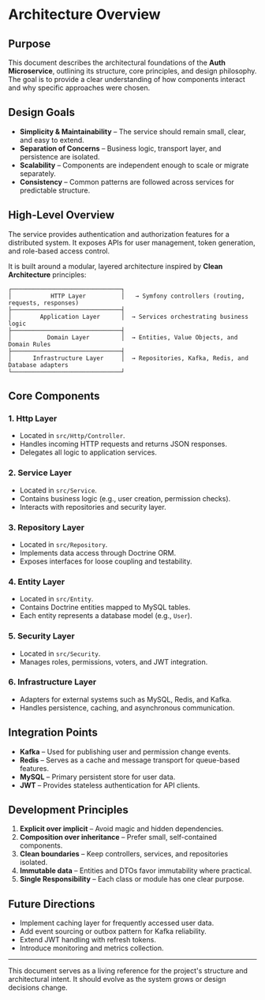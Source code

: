 # Architecture Overview

## Purpose

This document describes the architectural foundations of the **Auth Microservice**, outlining its structure, core principles, and design philosophy. The goal is to provide a clear understanding of how components interact and why specific approaches were chosen.

## Design Goals

* **Simplicity & Maintainability** – The service should remain small, clear, and easy to extend.
* **Separation of Concerns** – Business logic, transport layer, and persistence are isolated.
* **Scalability** – Components are independent enough to scale or migrate separately.
* **Consistency** – Common patterns are followed across services for predictable structure.

## High-Level Overview

The service provides authentication and authorization features for a distributed system. It exposes APIs for user management, token generation, and role-based access control.

It is built around a modular, layered architecture inspired by **Clean Architecture** principles:

```
┌───────────────────────────────┐
│           HTTP Layer          │   → Symfony controllers (routing, requests, responses)
├───────────────────────────────┤
│        Application Layer      │  → Services orchestrating business logic
├───────────────────────────────┤
│          Domain Layer         │  → Entities, Value Objects, and Domain Rules
├───────────────────────────────┤
│      Infrastructure Layer     │  → Repositories, Kafka, Redis, and Database adapters
└───────────────────────────────┘
```

## Core Components

### 1. **Http Layer**

* Located in `src/Http/Controller`.
* Handles incoming HTTP requests and returns JSON responses.
* Delegates all logic to application services.

### 2. **Service Layer**

* Located in `src/Service`.
* Contains business logic (e.g., user creation, permission checks).
* Interacts with repositories and security layer.

### 3. **Repository Layer**

* Located in `src/Repository`.
* Implements data access through Doctrine ORM.
* Exposes interfaces for loose coupling and testability.

### 4. **Entity Layer**

* Located in `src/Entity`.
* Contains Doctrine entities mapped to MySQL tables.
* Each entity represents a database model (e.g., `User`).

### 5. **Security Layer**

* Located in `src/Security`.
* Manages roles, permissions, voters, and JWT integration.

### 6. **Infrastructure Layer**

* Adapters for external systems such as MySQL, Redis, and Kafka.
* Handles persistence, caching, and asynchronous communication.

## Integration Points

* **Kafka** – Used for publishing user and permission change events.
* **Redis** – Serves as a cache and message transport for queue-based features.
* **MySQL** – Primary persistent store for user data.
* **JWT** – Provides stateless authentication for API clients.

## Development Principles

1. **Explicit over implicit** – Avoid magic and hidden dependencies.
2. **Composition over inheritance** – Prefer small, self-contained components.
3. **Clean boundaries** – Keep controllers, services, and repositories isolated.
4. **Immutable data** – Entities and DTOs favor immutability where practical.
5. **Single Responsibility** – Each class or module has one clear purpose.

## Future Directions

* Implement caching layer for frequently accessed user data.
* Add event sourcing or outbox pattern for Kafka reliability.
* Extend JWT handling with refresh tokens.
* Introduce monitoring and metrics collection.

---

This document serves as a living reference for the project's structure and architectural intent. It should evolve as the system grows or design decisions change.
